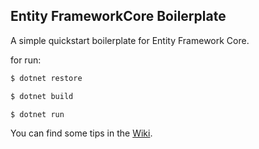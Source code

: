 ## Entity FrameworkCore Boilerplate

A simple quickstart boilerplate for Entity Framework Core.

for run:

```sh
$ dotnet restore
```

```sh
$ dotnet build
```

```sh
$ dotnet run
```

You can find some tips in the [Wiki](https://github.com/fsmaiorano/entity-frameworkcore-boilerplate/wiki).

